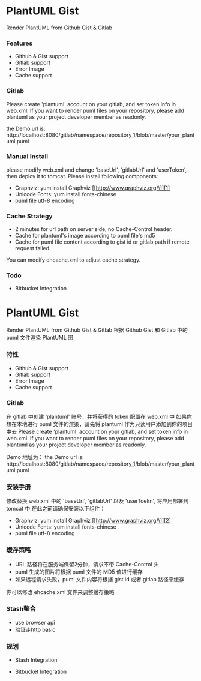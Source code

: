 PlantUML Gist
======================================
Render PlantUML from Github Gist & Gitlab

### Features

* Github & Gist support
* Gitlab support
* Error Image
* Cache support

### Gitlab

Please create 'plantuml' account on your gitlab, and set token info in web.xml. 
If you want to render puml files on your repository, please add plantuml as your project developer member as readonly.

the Demo url is: 
http://localhost:8080/gitlab/namespace/repository_1/blob/master/your_plantuml.puml

### Manual Install

please modify web.xml and change 'baseUrl', 'gitlabUrl' and 'userToken', then deploy it to tomcat.
Please install following components:

* Graphviz: yum install Graphviz [\[http://www.graphviz.org/\]][1]
* Unicode Fonts:  yum install fonts-chinese
* puml file utf-8 encoding
       
### Cache Strategy

* 2 minutes for url path on server side, no Cache-Control header.
* Cache for plantuml's image according to puml file's md5
* Cache for puml file content according to gist id or gitlab path if remote request failed.

You can modify ehcache.xml to adjust cache strategy.

### Todo

* Bitbucket Integration

PlantUML Gist
======================================
Render PlantUML from Github Gist & Gitlab
根据 Github Gist 和 Gitlab 中的 puml 文件渲染 PlantUML 图

### 特性

* Github & Gist support
* Gitlab support
* Error Image
* Cache support

### Gitlab
在 gitlab 中创建 'plantuml' 账号，并将获得的 token 配置在 web.xml 中
如果你想在本地进行 puml 文件的渲染，请先将 plantuml 作为只读用户添加到你的项目中去
Please create 'plantuml' account on your gitlab, and set token info in web.xml. 
If you want to render puml files on your repository, please add plantuml as your project developer member as readonly.

Demo 地址为：
the Demo url is: 
http://localhost:8080/gitlab/namespace/repository_1/blob/master/your_plantuml.puml

### 安装手册
修改替换 web.xml 中的 'baseUrl', 'gitlabUrl' 以及 'userToekn', 将应用部署到 tomcat 中
在此之前请确保安装以下组件：

* Graphviz: yum install Graphviz [\[http://www.graphviz.org/\]][2]
* Unicode Fonts: yum install fonts-chinese
* puml file utf-8 encoding
       
### 缓存策略

* URL 路径将在服务端保留2分钟，请求不带 Cache-Control 头
* puml 生成的图片将根据 puml 文件的 MD5 值进行缓存
* 如果远程请求失败，puml 文件内容将根据 gist id 或者 gitlab 路径来缓存

你可以修改 ehcache.xml 文件来调整缓存策略


### Stash整合

* use browser api
* 验证走http basic

### 规划

* Stash Integration
* Bitbucket Integration


  [1]: http://www.graphviz.org/
  [2]: http://www.graphviz.org/
